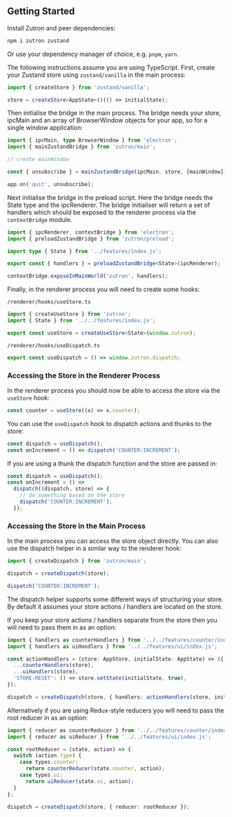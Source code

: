 ## Getting Started

Install Zutron and peer dependencies:

```bash
npm i zutron zustand
```

Or use your dependency manager of choice, e.g. `pnpm`, `yarn`.

The following instructions assume you are using TypeScript. First, create your Zustand store using `zustand/vanilla` in the main process:

```ts
import { createStore } from 'zustand/vanilla';

store = createStore<AppState>()(() => initialState);
```

Then initialise the bridge in the main process. The bridge needs your store, ipcMain and an array of BrowserWindow objects for your app, so for a single window application:

```ts
import { ipcMain, type BrowserWindow } from 'electron';
import { mainZustandBridge } from 'zutron/main';

// create mainWindow

const { unsubscribe } = mainZustandBridge(ipcMain, store, [mainWindow]);

app.on('quit', unsubscribe);
```

Next initialise the bridge in the preload script. Here the bridge needs the State type and the ipcRenderer. The bridge initialiser will return a set of handlers which should be exposed to the renderer process via the `contextBridge` module.

```ts
import { ipcRenderer, contextBridge } from 'electron';
import { preloadZustandBridge } from 'zutron/preload';

import type { State } from '../features/index.js';

export const { handlers } = preloadZustandBridge<State>(ipcRenderer);

contextBridge.exposeInMainWorld('zutron', handlers);
```

Finally, in the renderer process you will need to create some hooks:

`/renderer/hooks/useStore.ts`

```ts
import { createUseStore } from 'zutron';
import { State } from '../../features/index.js';

export const useStore = createUseStore<State>(window.zutron);
```

`/renderer/hooks/useDispatch.ts`

```ts
export const useDispatch = () => window.zutron.dispatch;
```

### Accessing the Store in the Renderer Process

In the renderer process you should now be able to access the store via the `useStore` hook:

```ts
const counter = useStore((x) => x.counter);
```

You can use the `useDispatch` hook to dispatch actions and thunks to the store:

```ts
const dispatch = useDispatch();
const onIncrement = () => dispatch('COUNTER:INCREMENT');
```

If you are using a thunk the dispatch function and the store are passed in:

```ts
const dispatch = useDispatch();
const onIncrement = () =>
  dispatch((dispatch, store) => {
    // do something based on the store
    dispatch('COUNTER:INCREMENT');
  });
```

### Accessing the Store in the Main Process

In the main process you can access the store object directly. You can also use the dispatch helper in a similar way to the renderer hook:

```ts
import { createDispatch } from 'zutron/main';

dispatch = createDispatch(store);

dispatch('COUNTER:INCREMENT');
```

The dispatch helper supports some different ways of structuring your store. By default it assumes your store actions / handlers are located on the store.

If you keep your store actions / handlers separate from the store then you will need to pass them in as an option:

```ts
import { handlers as counterHandlers } from '../../features/counter/index.js';
import { handlers as uiHandlers } from '../../features/ui/index.js';

const actionHandlers = (store: AppStore, initialState: AppState) => ({
  ...counterHandlers(store),
  ...uiHandlers(store),
  'STORE:RESET': () => store.setState(initialState, true),
});

dispatch = createDispatch(store, { handlers: actionHandlers(store, initialState) });
```

Alternatively if you are using Redux-style reducers you will need to pass the root reducer in as an option:

```ts
import { reducer as counterReducer } from '../../features/counter/index.js';
import { reducer as uiReducer } from '../../features/ui/index.js';

const rootReducer = (state, action) => {
  switch (action.type) {
    case types.counter:
      return counterReducer(state.counter, action);
    case types.ui:
      return uiReducer(state.ui, action);
  }
};

dispatch = createDispatch(store, { reducer: rootReducer });
```
